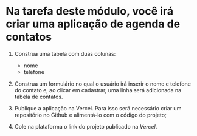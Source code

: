 # Na tarefa deste módulo, você irá criar uma aplicação de agenda de contatos

1) Construa uma tabela com duas colunas:
     - nome
     - telefone

2) Construa um formulário no qual o usuário irá inserir o nome e telefone do contato e, ao clicar em cadastrar, uma linha será adicionada na tabela de contatos.

3) Publique a aplicação na Vercel. Para isso será necessário criar um repositório no Github e alimentá-lo com o código do projeto;

4) Cole na plataforma o link do projeto publicado na *Vercel*.
